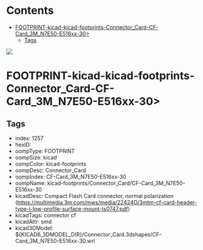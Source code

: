 



Contents
========

* [FOOTPRINT-kicad-kicad-footprints-Connector_Card-CF-Card_3M_N7E50-E516xx-30>](#footprint-kicad-kicad-footprints-connector_card-cf-card_3m_n7e50-e516xx-30)
	* [Tags](#tags)
  
![][im]
# FOOTPRINT-kicad-kicad-footprints-Connector_Card-CF-Card_3M_N7E50-E516xx-30>

## Tags

- index: 1257
- hexID: 
- oompType: FOOTPRINT
- oompSize: kicad
- oompColor: kicad-footprints
- oompDesc: Connector_Card
- oompIndex: CF-Card_3M_N7E50-E516xx-30
- oompName: kicad-footprints/Connector_Card/CF-Card_3M_N7E50-E516xx-30
- kicadDesc: Compact Flash Card connector, normal polarization (https://multimedia.3m.com/mws/media/22424O/3mtm-cf-card-header-type-i-low-profile-surface-mount-ts0747.pdf)
- kicadTags: connector cf
- kicadAttr: smd
- kicad3DModel: ${KICAD6_3DMODEL_DIR}/Connector_Card.3dshapes/CF-Card_3M_N7E50-E516xx-30.wrl



[im]: image.png
